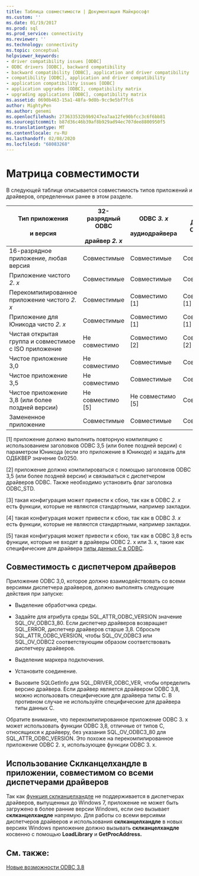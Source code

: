 ```yaml
---
title: Таблица совместимости | Документация Майкрософт
ms.custom: ''
ms.date: 01/19/2017
ms.prod: sql
ms.prod_service: connectivity
ms.reviewer: ''
ms.technology: connectivity
ms.topic: conceptual
helpviewer_keywords:
- driver compatibility issues [ODBC]
- ODBC drivers [ODBC], backward compatibility
- backward compatibility [ODBC], application and driver compatibility
- compatibility [ODBC], application and driver compatibility
- application compatibility issues [ODBC]
- application upgrades [ODBC], compatibility matrix
- upgrading applications [ODBC], compatibility matrix
ms.assetid: 0690b463-15a1-48fa-9d0b-9cc9e5bf7fc6
author: MightyPen
ms.author: genemi
ms.openlocfilehash: 273633532b9b9247ea7aa12fe90bfcc3c6f6bb81
ms.sourcegitcommit: b87d36c46b39af8b929ad94ec707dee8800950f5
ms.translationtype: MT
ms.contentlocale: ru-RU
ms.lasthandoff: 02/08/2020
ms.locfileid: "68083268"
---
```

# <a name="compatibility-matrix"></a>Матрица совместимости
В следующей таблице описывается совместимость типов приложений и драйверов, определенных ранее в этом разделе.  
  
|Тип приложения<br /><br /> и версия|32-разрядный ODBC<br /><br /> драйвер *2. x*|ODBC *3. x*<br /><br /> аудиодрайвера|Драйвер ODBC 3,8|ISO и Open Group-совместимый драйвер|  
|--------------------------------------|-----------------------------------|---------------------------|---------------------|-----------------------------------------|  
|16-разрядное приложение, любая версия|Совместимые|Совместимые|Совместимые|Совместимые|  
|Приложение чистого *2. x*|Совместимые|Совместимые|Совместимые|Несовместимо [3]|  
|Перекомпилированное приложение чистого *2. x*|Совместимые|Совместимо [1]|Совместимо [1]|Несовместимо [3]|  
|Приложение для Юникода чисто *2. x*|Совместимые|Совместимо [1]|Совместимо [1]|Несовместимо [3]|  
|Чистая открытая группа и совместимое с ISO приложение|Не совместимо|Совместимо [2]|Совместимо [2]|Совместимо [2]|  
|Чистое приложение 3,0|Не совместимо|Совместимые|Совместимые|Несовместимо [4]|  
|Чистое приложение 3,5|Не совместимо|Совместимые|Совместимые|Несовместимо [4]|  
|Чистое приложение 3,8 (или более поздней версии)|Не совместимо [5]|Не совместимо [5]|Совместимые|Несовместимо [4]|  
|Замененное приложение|Совместимые|Совместимые|Совместимые|Несовместимо [3]|  
  
 [1] приложение должно выполнить повторную компиляцию с использованием заголовков ODBC 3,5 (или более поздней версии) с параметром Юникода (если это приложение в Юникоде) и задать для ОДБКВЕР значение 0x0250.  
  
 [2] приложение должно компилироваться с помощью заголовков ODBC 3,5 (или более поздней версии) и связываться с диспетчером драйверов ODBC. Также необходимо установить флаг заголовка ODBC_STD.  
  
 [3] такая конфигурация может привести к сбою, так как в ODBC *2. x* есть функции, которые не являются стандартными, например закладки.  
  
 [4] такая конфигурация может привести к сбою, так как в ODBC *3. x* есть функции, которые не являются стандартными, например закладки.  
  
 [5] такая конфигурация может привести к сбою, так как в ODBC 3,8 есть функции, которые не входят в драйверы ODBC 2. x или 3. x, такие как специфические для драйвера [типы данных C в ODBC](../../../odbc/reference/develop-app/c-data-types-in-odbc.md).  
  
## <a name="driver-manager-compatibility"></a>Совместимость с диспетчером драйверов  
 Приложение ODBC 3,0, которое должно взаимодействовать со всеми версиями диспетчера драйверов, должно выполнять следующие действия при запуске:  
  
-   Выделение обработчика среды.  
  
-   Задайте для атрибута среды SQL_ATTR_ODBC_VERSION значение SQL_OV_ODBC3_80. Если диспетчер драйверов возвращает SQL_ERROR, диспетчер драйверов старше 3,8. Сбросьте SQL_ATTR_ODBC_VERSION, чтобы SQL_OV_ODBC3 или SQL_OV_ODBC2 соответствующим образом соответствовать диспетчеру драйверов.  
  
-   Выделение маркера подключения.  
  
-   Установите соединение.  
  
-   Вызовите SQLGetInfo для SQL_DRIVER_ODBC_VER, чтобы определить версию драйвера. Если драйвер является драйвером ODBC 3,8, можно использовать специфические для драйвера типы C. В противном случае не используйте специфические для драйвера типы данных C.  
  
 Обратите внимание, что перекомпилированное приложение ODBC 3. x может использовать функции ODBC 3,8, отличные от типов C, относящихся к драйверу, без указания SQL_OV_ODBC3_80 для SQL_ATTR_ODBC_VERSION. Это похоже на перекомпилированное приложение ODBC 2. x, использующее функции ODBC 3. x.  
  
## <a name="using-sqlcancelhandle-in-an-application-compatible-with-all-driver-managers"></a>Использование Склканцелхандле в приложении, совместимом со всеми диспетчерами драйверов  
 Так как [функция склканцелхандле](../../../odbc/reference/syntax/sqlcancelhandle-function.md) не поддерживается в диспетчерах драйверов, выпущенных до Windows 7, приложение не может быть загружено в более ранние версии Windows, если оно вызывает **склканцелхандле** напрямую. Для работы со всеми версиями диспетчеров драйверов и использования **склканцелхандле** в новых версиях Windows приложение должно вызывать **склканцелхандле** косвенно с помощью **LoadLibrary** и **GetProcAddress.**  
  
## <a name="see-also"></a>См. также:  
 [Новые возможности ODBC 3.8](../../../odbc/reference/what-s-new-in-odbc-3-8.md)
